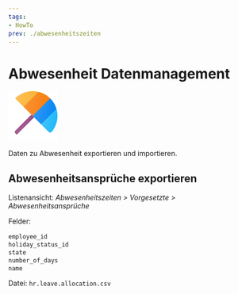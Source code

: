 ```yaml
---
tags:
- HowTo
prev: ./abwesenheitszeiten
---
```

# Abwesenheit Datenmanagement
![icons_odoo_hr_holidays](assets/icons_odoo_hr_holidays.png)

Daten zu Abwesenheit exportieren und importieren.

## Abwesenheitsansprüche exportieren

Listenansicht: *Abwesenheitszeiten > Vorgesetzte > Abwesenheitsansprüche*

Felder:
```
employee_id
holiday_status_id
state
number_of_days
name
```
Datei: `hr.leave.allocation.csv`
